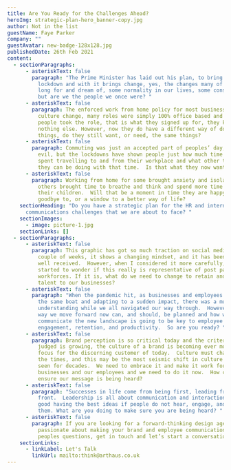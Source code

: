 ```yaml
---
title: Are You Ready for the Challenges Ahead?
heroImg: strategic-plan-hero_banner-copy.jpg
author: Not in the list
guestName: Faye Parker
company: ""
guestAvatar: new-badge-128x128.jpg
publishedDate: 26th Feb 2021
content:
  - sectionParagraphs:
      - asteriskText: false
        paragraph: "The Prime Minister has laid out his plan, to bring us out of
          lockdown and with it brings change, yes, the changes many of us now
          long for and dream of, some normality in our lives, some consistency,
          but are we the people we once were? "
      - asteriskText: false
        paragraph: The enforced work from home policy for most businesses is a total
          culture change, many roles were simply 100% office based and when
          people took the role, that is what they signed up for, they knew
          nothing else. However, now they do have a different way of doing
          things, do they still want, or need, the same things?
      - asteriskText: false
        paragraph: Commuting was just an accepted part of peoples’ day, a necessary
          evil, but the lockdowns have shown people just how much time they
          spent travelling to and from their workplace and what other things
          they can be doing with that time.  Is that what they now want?
      - asteriskText: false
        paragraph: Working from home for some brought anxiety and isolation, and for
          others brought time to breathe and think and spend more time with
          their children.  Will that be a moment in time they are happy to wave
          goodbye to, or a window to a better way of life?
    sectionHeading: "Do you have a strategic plan for the HR and internal
      communications challenges that we are about to face? "
    sectionImages:
      - image: picture-1.jpg
    sectionLinks: []
  - sectionParagraphs:
      - asteriskText: false
        paragraph: This graphic has got so much traction on social media in the last
          couple of weeks, it shows a changing mindset, and it has been very
          well received.  However, when I considered it more carefully, I
          started to wonder if this really is representative of post pandemic
          workforces. If it is, what do we need to change to retain and recruit
          talent to our businesses?
      - asteriskText: false
        paragraph: "When the pandemic hit, as businesses and employees we were all in
          the same boat and adapting to a sudden impact, there was a mutual
          understanding while we all navigated our way through.  However, the
          way we move forward now can, and should, be planned and how well we
          communicate the new landscape is going to be key to employee
          engagement, retention, and productivity.  So are you ready? "
      - asteriskText: false
        paragraph: Brand perception is so critical today and the criteria on which it is
          judged is growing, the culture of a brand is becoming ever more the
          focus for the discerning customer of today.  Culture must change with
          the times, and this may be the most seismic shift in culture we have
          seen for decades.  We need to embrace it and make it work for our
          businesses and our employees and we need to do it now.  How can we
          ensure our message is being heard?
      - asteriskText: false
        paragraph: "Successes in life come from being first, leading from the
          front.  Leadership is all about communication and interaction, it’s no
          good having the best ideas if people do not hear, engage, and embrace
          them. What are you doing to make sure you are being heard? "
      - asteriskText: false
        paragraph: If you are looking for a forward-thinking design agency, who are
          passionate about making your brand and employee communications answer
          peoples questions, get in touch and let’s start a conversation.
    sectionLinks:
      - linkLabel: Let's Talk
        linkUrl: mailto:think@arthaus.co.uk
---
```

